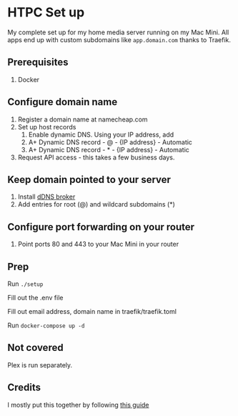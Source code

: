 # HTPC Set up

My complete set up for my home media server running on my Mac Mini.  All apps end up with custom subdomains like `app.domain.com` thanks to Traefik.

## Prerequisites
1. Docker

## Configure domain name
1. Register a domain name at namecheap.com
2. Set up host records
   1. Enable dynamic DNS.  Using your IP address, add
   2. A+ Dynamic DNS record -  @ - {IP address} - Automatic
   3. A+ Dynamic DNS record -  * - {IP address} - Automatic
3. Request API access - this takes a few business days.

## Keep domain pointed to your server
1. Install [dDNS broker](https://ddnsbroker.com)
2. Add entries for root (@) and wildcard subdomains (*)

## Configure port forwarding on your router
1. Point ports 80 and 443 to your Mac Mini in your router

## Prep
Run `./setup`

Fill out the .env file

Fill out email address, domain name in traefik/traefik.toml

Run `docker-compose up -d`

## Not covered
Plex is run separately.

## Credits
I mostly put this together by following [this guide](https://www.smarthomebeginner.com/traefik-reverse-proxy-tutorial-for-docker/)
